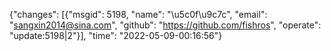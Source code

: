 {"changes": [{"msgid": 5198, "name": "\u5c0f\u9c7c", "email": "sangxin2014@sina.com", "github": "https://github.com/fishros", "operate": "update:5198|2"}], "time": "2022-05-09-00:16:56"}